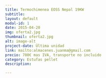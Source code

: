 ```yaml
---
title: Termochimenea EOSS Nepal 19KW
subtitle:
layout: default
modal-id: 1
date: 2015-04-20
img: oferta2.jpg
thumbnail: oferta2.jpg
alt: image-alt
project-date: Última unidad
link: mailto:almacenes.juanma@gmail.com
precio: 780€ mas IVA, transporte no incluido
category: Estufas pellet
description:

---
```

